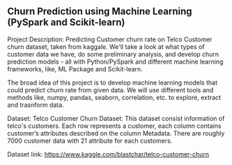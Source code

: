 ## Churn Prediction using Machine Learning (PySpark and Scikit-learn)
 
 Project Description:
 Predicting Customer churn rate on Telco Customer churn dataset, taken from kaggale. We'll take a look at what types of customer  data we have, do some preliminary analysis, and develop churn prediction models - all with Python/PySpark and different machine learning frameworks, like, ML Package and Scikit-learn.
 
 The broad idea of this project is to develop machine learning models that could predict churn rate from given data. We will use different tools and methods like, numpy, pandas, seaborn, correlation, etc. to explore, extract and trasnform data.
 

 Dataset:
 Telco Customer Churn Dataset: This dataset consist information of telco's customers. Each row represents a customer, each column contains customer’s attributes described on the column Metadata. There are roughly 7000 customer data with 21 attribute for each customers.
 
 Dataset link: https://www.kaggle.com/blastchar/telco-customer-churn
 
